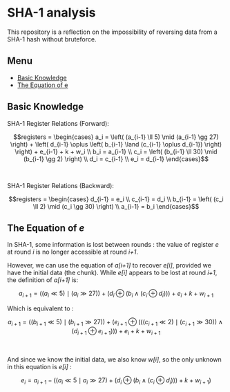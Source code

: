 # SHA-1 analysis

This repository is a reflection on the impossibility of reversing data from a SHA-1 hash without bruteforce.
## Menu
 - [Basic Knowledge](#basic-knowledge)
 - [The Equation of e](#the-equation-of-e)

## Basic Knowledge

SHA-1 Register Relations (Forward):
```math
registers = 
\begin{cases}
a_i = \left( (a_{i-1} \ll 5) \mid (a_{i-1} \gg 27) \right) + \left( d_{i-1} \oplus \left( b_{i-1} \land (c_{i-1} \oplus d_{i-1}) \right) \right) + e_{i-1} + k + w_i \\
b_i = a_{i-1} \\
c_i = \left( (b_{i-1} \ll 30) \mid (b_{i-1} \gg 2) \right) \\
d_i = c_{i-1} \\
e_i = d_{i-1}
\end{cases}
```
<br>

SHA-1 Register Relations (Backward):
```math
registers =
\begin{cases}
d_{i-1} = e_i \\
c_{i-1} = d_i \\
b_{i-1} = \left( (c_i \ll 2) \mid (c_i \gg 30) \right) \\
a_{i-1} = b_i
\end{cases}
```
## The Equation of *e*

In SHA-1, some information is lost between rounds : the value of register *e* at round *i* is no longer accessible at round *i+1*.

However, we can use the equation of *a[i+1]* to recover *e[i]*, provided we have the initial data (the chunk). While *e[i]* appears to be lost at round *i+1*, the definition of *a[i+1]* is:

```math
a_{i+1} = \left( (a_i \ll 5) \mid (a_i \gg 27) \right) + \left( d_i \oplus \left( b_i \land (c_i \oplus d_i) \right) \right) + e_i + k + w_{i+1}
```

Which is equivalent to :

```math
a_{i+1} = \left( (b_{i+1} \ll 5) \mid (b_{i+1} \gg 27) \right) + \left( e_{i+1} \oplus \left( \left( (c_{i+1} \ll 2) \mid (c_{i+1} \gg 30) \right) \land (d_{i+1} \oplus e_{i+1}) \right) \right) + e_i + k + w_{i+1}
```
<br>

And since we know the initial data, we also know *w[i]*, so the only unknown in this equation is *e[i]* :

```math
e_{i} = a_{i+1} - \left( \left( a_{i} \ll 5 \mid a_{i} \gg 27 \right) + \left( d_{i} \oplus \left( b_{i} \land (c_{i} \oplus d_{i}) \right) \right) + k + w_{i+1} \right)
```